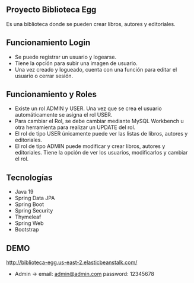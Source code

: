 ## Proyecto Biblioteca Egg

Es una biblioteca donde se pueden crear libros, autores y editoriales. 

## Funcionamiento Login

* Se puede registrar un usuario y logearse. 
* Tiene la opción para subir una imagen de usuario. 
* Una vez creado y logueado, cuenta con una función para editar el usuario o cerrar sesión.


## Funcionamiento y Roles

* Existe un rol ADMIN y USER. Una vez que se crea el usuario automáticamente se asigna el rol USER.
* Para cambiar el Rol, se debe cambiar mediante MySQL Workbench u otra herramienta para realizar un UPDATE del rol.
* El rol de tipo USER únicamente puede ver las listas de libros, autores y editoriales.
* El rol de tipo ADMIN puede modificar y crear libros, autores y editoriales. Tiene la opción de ver los usuarios, modificarlos y cambiar el rol.


## Tecnologías

* Java 19
* Spring Data JPA
* Spring Boot
* Spring Security
* Thymeleaf
* Spring Web
* Bootstrap

## DEMO

http://biblioteca-egg.us-east-2.elasticbeanstalk.com/

* Admin -> 
       email: admin@admin.com
       password: 12345678






